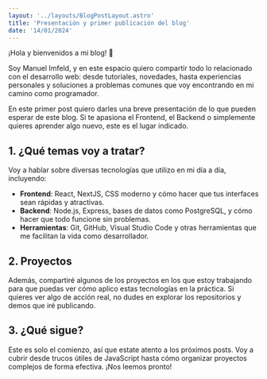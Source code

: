 ```yaml
---
layout: '../layouts/BlogPostLayout.astro'
title: 'Presentación y primer publicación del blog'
date: '14/01/2024'
---
```


¡Hola y bienvenidos a mi blog! 🎉

Soy Manuel Imfeld, y en este espacio quiero compartir todo lo relacionado con el desarrollo web: desde tutoriales, novedades, hasta experiencias personales y soluciones a problemas comunes que voy encontrando en mi camino como programador.

En este primer post quiero darles una breve presentación de lo que pueden esperar de este blog. Si te apasiona el Frontend, el Backend o simplemente quieres aprender algo nuevo, este es el lugar indicado.

## 1. ¿Qué temas voy a tratar?

Voy a hablar sobre diversas tecnologías que utilizo en mi día a día, incluyendo:

- **Frontend**: React, NextJS, CSS moderno y cómo hacer que tus interfaces sean rápidas y atractivas.
- **Backend**: Node.js, Express, bases de datos como PostgreSQL, y cómo hacer que todo funcione sin problemas.
- **Herramientas**: Git, GitHub, Visual Studio Code y otras herramientas que me facilitan la vida como desarrollador.

## 2. Proyectos

Además, compartiré algunos de los proyectos en los que estoy trabajando para que puedas ver cómo aplico estas tecnologías en la práctica. Si quieres ver algo de acción real, no dudes en explorar los repositorios y demos que iré publicando.

## 3. ¿Qué sigue?

Este es solo el comienzo, así que estate atento a los próximos posts. Voy a cubrir desde trucos útiles de JavaScript hasta cómo organizar proyectos complejos de forma efectiva. ¡Nos leemos pronto!

